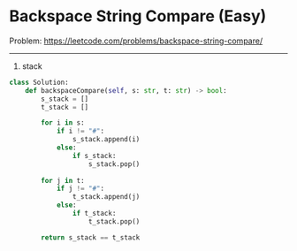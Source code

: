 Backspace String Compare (Easy)
===

Problem: https://leetcode.com/problems/backspace-string-compare/

---

1. stack
```python
class Solution:
    def backspaceCompare(self, s: str, t: str) -> bool:
        s_stack = []
        t_stack = []

        for i in s:
            if i != "#":
                s_stack.append(i)
            else:
                if s_stack:
                    s_stack.pop()
        
        for j in t:
            if j != "#":
                t_stack.append(j)
            else:
                if t_stack:
                    t_stack.pop()

        return s_stack == t_stack
```
